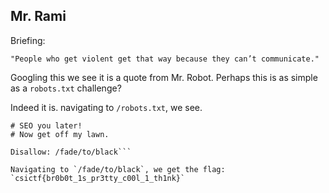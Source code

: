 ## Mr. Rami ##

Briefing:
```
"People who get violent get that way because they can’t communicate."
```

Googling this we see it is a quote from Mr. Robot. Perhaps this is as simple as a `robots.txt` challenge?

Indeed it is. navigating to `/robots.txt`, we see.  
```# Hey there, you're not a robot, yet I see you sniffing through this file.
# SEO you later!
# Now get off my lawn.

Disallow: /fade/to/black```  

Navigating to `/fade/to/black`, we get the flag:  
`csictf{br0b0t_1s_pr3tty_c00l_1_th1nk}`
